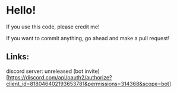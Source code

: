 # Hello!


If you use this code, please credit me!


If you want to commit anything, go ahead and make a pull request!

## Links:
discord server: unreleased
(bot invite) [https://discord.com/api/oauth2/authorize?client_id=818046402193653781&permissions=314368&scope=bot]
